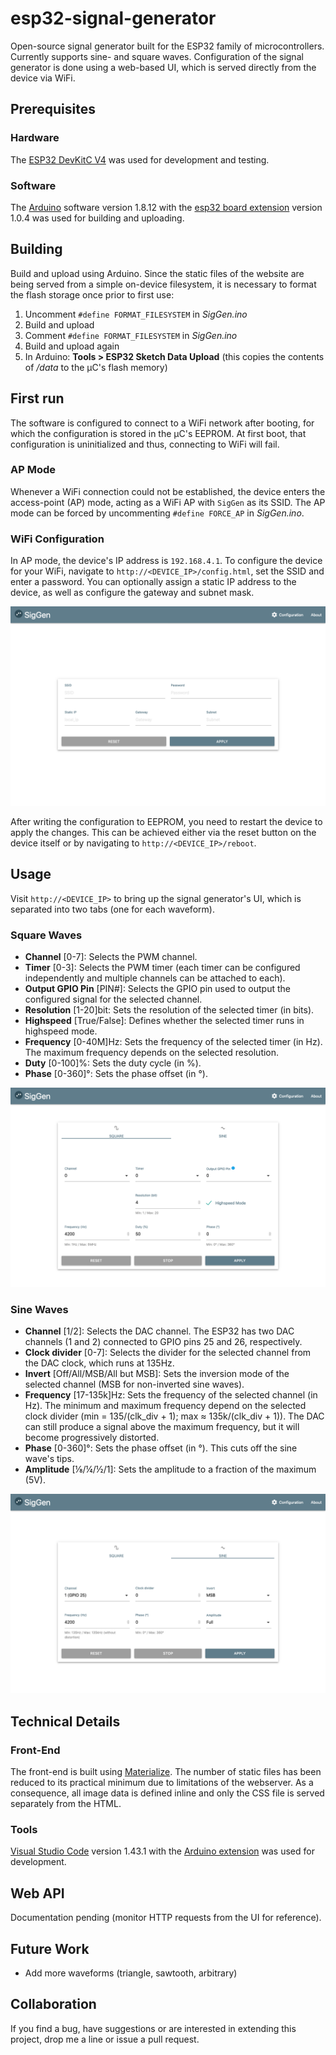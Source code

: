 # esp32-signal-generator
Open-source signal generator built for the ESP32 family of microcontrollers. Currently supports sine- and square waves. Configuration of the signal generator is done using a web-based UI, which is served directly from the device via WiFi.

## Prerequisites

### Hardware

The [ESP32 DevKitC V4](https://docs.espressif.com/projects/esp-idf/en/latest/esp32/hw-reference/modules-and-boards.html#esp32-devkitc-v4) was used for development and testing.

### Software

The [Arduino](https://www.arduino.cc/en/Main/Software) software version 1.8.12 with the [esp32 board extension](https://github.com/espressif/arduino-esp32) version 1.0.4 was used for building and uploading.

## Building

Build and upload using Arduino. 
Since the static files of the website are being served from a simple on-device filesystem, it is necessary to format the flash storage once prior to first use:

1. Uncomment `#define FORMAT_FILESYSTEM` in *SigGen.ino*
2. Build and upload
3. Comment `#define FORMAT_FILESYSTEM` in *SigGen.ino*
4. Build and upload again
5. In Arduino: **Tools > ESP32 Sketch Data Upload** (this copies the contents of */data* to the µC's flash memory)

## First run

The software is configured to connect to a WiFi network after booting, for which the configuration is stored in the µC's EEPROM. At first boot, that configuration is uninitialized and thus, connecting to WiFi will fail.

### AP Mode

Whenever a WiFi connection could not be established, the device enters the access-point (AP) mode, acting as a WiFi AP with `SigGen` as its SSID. The AP mode can be forced by uncommenting `#define FORCE_AP` in *SigGen.ino*.

### WiFi Configuration

In AP mode, the device's IP address is `192.168.4.1`. To configure the device for your WiFi, navigate to `http://<DEVICE_IP>/config.html`, set the SSID and enter a password. You can optionally assign a static IP address to the device, as well as configure the gateway and subnet mask.

!["The signal generator's UI"](/images/Screenshot_config.png)

After writing the configuration to EEPROM, you need to restart the device to apply the changes. This can be achieved either via the reset button on the device itself or by navigating to `http://<DEVICE_IP>/reboot`.

## Usage

Visit `http://<DEVICE_IP>` to bring up the signal generator's UI, which is separated into two tabs (one for each waveform).

### Square Waves

* **Channel** [0-7]: Selects the PWM channel.
* **Timer** [0-3]: Selects the PWM timer (each timer can be configured independently and multiple channels can be attached to each).
* **Output GPIO Pin** [PIN#]: Selects the GPIO pin used to output the configured signal for the selected channel.
* **Resolution** [1-20]bit: Sets the resolution of the selected timer (in bits).
* **Highspeed** [True/False]: Defines whether the selected timer runs in highspeed mode.
* **Frequency** [0-40M]Hz: Sets the frequency of the selected timer (in Hz). The maximum frequency depends on the selected resolution.
* **Duty** [0-100]%: Sets the duty cycle (in %).
* **Phase** [0-360]°: Sets the phase offset (in °).

!["The signal generator's UI"](/images/Screenshot_main_squarewave.png)

### Sine Waves

* **Channel** [1/2]: Selects the DAC channel. The ESP32 has two DAC channels (1 and 2) connected to GPIO pins 25 and 26, respectively.
* **Clock divider** [0-7]: Selects the divider for the selected channel from the DAC clock, which runs at 135Hz.
* **Invert** [Off/All/MSB/All but MSB]: Sets the inversion mode of the selected channel (MSB for non-inverted sine waves).
* **Frequency** [17-135k]Hz: Sets the frequency of the selected channel (in Hz). The minimum and maximum frequency depend on the selected clock divider (min = 135/(clk_div + 1); max ≈ 135k/(clk_div + 1)). The DAC can still produce a signal above the maximum frequency, but it will become progressively distorted.
* **Phase** [0-360]°: Sets the phase offset (in °). This cuts off the sine wave's tips.
* **Amplitude** [⅛/¼/½/1]: Sets the amplitude to a fraction of the maximum (5V).

!["The signal generator's UI"](/images/Screenshot_main_sinewave.png)

## Technical Details

### Front-End 

The front-end is built using [Materialize](https://materializecss.com/). The number of static files has been reduced to its practical minimum due to limitations of the webserver. As a consequence, all image data is defined inline and only the CSS file is served separately from the HTML.

### Tools

[Visual Studio Code](https://code.visualstudio.com/) version 1.43.1 with the [Arduino extension](https://github.com/Microsoft/vscode-arduino.git) was used for development.

## Web API

Documentation pending (monitor HTTP requests from the UI for reference).

## Future Work

* Add more waveforms (triangle, sawtooth, arbitrary)

## Collaboration

If you find a bug, have suggestions or are interested in extending this project, drop me a line or issue a pull request.